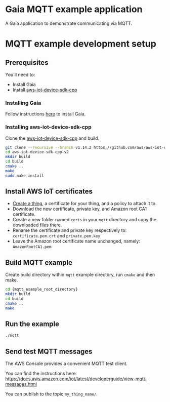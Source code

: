 # Gaia MQTT example application
A Gaia application to demonstrate communicating via MQTT.

# MQTT example development setup
## Prerequisites
You'll need to:

* Install Gaia
* Install [aws-iot-device-sdk-cpp](https://github.com/aws/aws-iot-device-sdk-cpp-v2)

### Installing Gaia
Follow instructions [here](https://gaia-platform.github.io/gaia-platform-docs.io/articles/getting-started-with-gaia.html) to install Gaia.

### Installing aws-iot-device-sdk-cpp
Clone the [aws-iot-device-sdk-cpp](https://github.com/aws/aws-iot-device-sdk-cpp-v2) and build.

```bash
git clone --recursive --branch v1.14.2 https://github.com/aws/aws-iot-device-sdk-cpp-v2.git
cd aws-iot-device-sdk-cpp-v2
mkdir build
cd build
cmake ..
make
sudo make install
```

## Install AWS IoT certificates
* [Create a thing](https://aws.amazon.com/iot/), a certificate for your thing, and a policy to attach it to.
* Download the new certificate, private key, and Amazon root CA1 certificate.
* Create a new folder named `certs` in your `mqtt` directory and copy the downloaded files there.
* Rename the certificate and private key respectively to: `certificate.pem.crt` and `private.pem.key`
* Leave the Amazon root certificate name unchanged, namely: `AmazonRootCA1.pem`

## Build MQTT example
Create build directory within `mqtt` example directory, run `cmake` and then make.
```bash
cd {mqtt_example_root_directory}
mkdir build
cd build
cmake ..
make
```

## Run the example
```bash
./mqtt
```

## Send test MQTT messages

The AWS Console provides a convenient MQTT test client.

You can find the instructions here: https://docs.aws.amazon.com/iot/latest/developerguide/view-mqtt-messages.html

You can publish to the topic `my_thing_name/`.

